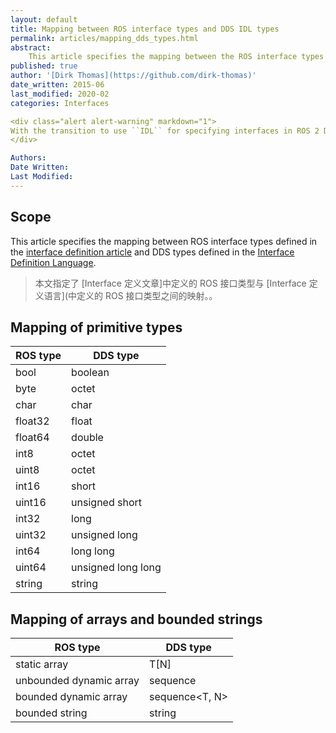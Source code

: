 ```yaml
---
layout: default
title: Mapping between ROS interface types and DDS IDL types
permalink: articles/mapping_dds_types.html
abstract:
    This article specifies the mapping between the ROS interface types and the DDS types.
published: true
author: '[Dirk Thomas](https://github.com/dirk-thomas)'
date_written: 2015-06
last_modified: 2020-02
categories: Interfaces

<div class="alert alert-warning" markdown="1">
With the transition to use ``IDL`` for specifying interfaces in ROS 2 Dashing this article has been superseded by the mapping described in the [Interface definition using .msg / .srv / .action files](legacy_interface_definition.html) article.
</div>

Authors: 
Date Written: 
Last Modified:
---
```


## Scope

This article specifies the mapping between ROS interface types defined in the [interface definition article](interface_definition.html) and DDS types defined in the [Interface Definition Language](https://www.omg.org/spec/IDL/3.5).

> 本文指定了 [Interface 定义文章]中定义的 ROS 接口类型与 [Interface 定义语言](中定义的 ROS 接口类型之间的映射。。

## Mapping of primitive types

| ROS type | DDS type           |
| -------- | ------------------ |
| bool     | boolean            |
| byte     | octet              |
| char     | char               |
| float32  | float              |
| float64  | double             |
| int8     | octet              |
| uint8    | octet              |
| int16    | short              |
| uint16   | unsigned short     |
| int32    | long               |
| uint32   | unsigned long      |
| int64    | long long          |
| uint64   | unsigned long long |
| string   | string             |

## Mapping of arrays and bounded strings

| ROS type                | DDS type       |
| ----------------------- | -------------- |
| static array            | T\[N]          |
| unbounded dynamic array | sequence<T>    |
| bounded dynamic array   | sequence<T, N> |
| bounded string          | string<N>      |
